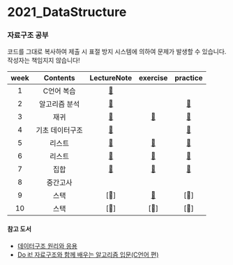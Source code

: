 # 2021_DataStructure
### 자료구조 공부
코드를 그대로 복사하여 제출 시 표절 방지 시스템에 의하여 문제가 발생할 수 있습니다. 작성자는 책임지지 않습니다!

|week|Contents|LectureNote|exercise|practice|
|:--:|:--:|:--:|:--:|:--:|
|1|C언어 복습|[💚](https://github.com/yunjeong-chang/2021_DataStructure/blob/main/1%EC%A3%BC%EC%B0%A8.%20C%EC%96%B8%EC%96%B4%20%EB%B3%B5%EC%8A%B5.md)|||
|2|알고리즘 분석|[💚](https://github.com/yunjeong-chang/2021_DataStructure/blob/main/2%EC%A3%BC%EC%B0%A8.%20%EC%95%8C%EA%B3%A0%EB%A6%AC%EC%A6%98%20%EB%B6%84%EC%84%9D%20%EA%B0%95%EC%9D%98%EB%85%B8%ED%8A%B8.md)||[💜](https://github.com/yunjeong-chang/2021_DataStructure/blob/main/2%EC%A3%BC%EC%B0%A8.%20%EC%95%8C%EA%B3%A0%EB%A6%AC%EC%A6%98%20%EB%B6%84%EC%84%9D%20%EC%8B%A4%EC%8A%B5.md)|
|3|재귀|[💚](https://github.com/yunjeong-chang/2021_DataStructure/blob/main/3%EC%A3%BC%EC%B0%A8.%20%EC%9E%AC%EA%B7%80%20%EA%B0%95%EC%9D%98%EB%85%B8%ED%8A%B8.md)|[💙](https://github.com/yunjeong-chang/2021_DataStructure/blob/main/3%EC%A3%BC%EC%B0%A8.%20%EC%9E%AC%EA%B7%80%20%EC%97%B0%EC%8A%B5.md)|[💜](https://github.com/yunjeong-chang/2021_DataStructure/blob/main/3%EC%A3%BC%EC%B0%A8.%20%EC%9E%AC%EA%B7%80%20%EC%8B%A4%EC%8A%B5.md)|
|4|기초 데이터구조|[💚](https://github.com/yunjeong-chang/2021_DataStructure/blob/main/4%EC%A3%BC%EC%B0%A8.%20%EA%B8%B0%EC%B4%88%20%EB%8D%B0%EC%9D%B4%ED%84%B0%EA%B5%AC%EC%A1%B0%20%EA%B0%95%EC%9D%98%EB%85%B8%ED%8A%B8.md)||[💜](https://github.com/yunjeong-chang/2021_DataStructure/blob/main/4%EC%A3%BC%EC%B0%A8.%20%EB%B0%B0%EC%97%B4%20%EC%8B%A4%EC%8A%B5.md)|
|5|리스트|[💚](https://github.com/yunjeong-chang/2021_DataStructure/blob/main/5%EC%A3%BC%EC%B0%A8.%20%EB%A6%AC%EC%8A%A4%ED%8A%B8%20%EA%B0%95%EC%9D%98%EB%85%B8%ED%8A%B8.md)|[💙](https://github.com/yunjeong-chang/2021_DataStructure/blob/main/5%EC%A3%BC%EC%B0%A8.%20%EC%97%B0%EA%B2%B0%EB%A6%AC%EC%8A%A4%ED%8A%B8%20%EC%97%B0%EC%8A%B5.md)|[💜](https://github.com/yunjeong-chang/2021_DataStructure/blob/main/5%EC%A3%BC%EC%B0%A8.%20%EC%97%B0%EA%B2%B0%EB%A6%AC%EC%8A%A4%ED%8A%B8(1)%20%EC%8B%A4%EC%8A%B5.md)|
|6|리스트|[💚](https://github.com/yunjeong-chang/2021_DataStructure/blob/main/6%EC%A3%BC%EC%B0%A8.%20%EB%A6%AC%EC%8A%A4%ED%8A%B8%20%EA%B0%95%EC%9D%98%EB%85%B8%ED%8A%B8.md)|[💙](https://github.com/yunjeong-chang/2021_DataStructure/blob/main/6%EC%A3%BC%EC%B0%A8.%20%EC%97%B0%EA%B2%B0%EB%A6%AC%EC%8A%A4%ED%8A%B8%20%EC%97%B0%EC%8A%B5.md)|[💜](https://github.com/yunjeong-chang/2021_DataStructure/blob/main/6%EC%A3%BC%EC%B0%A8.%20%EC%97%B0%EA%B2%B0%EB%A6%AC%EC%8A%A4%ED%8A%B8(2)%20%EC%8B%A4%EC%8A%B5.md)|
|7|집합|[💚](https://github.com/yunjeong-chang/2021_DataStructure/blob/main/7%EC%A3%BC%EC%B0%A8.%20%EC%A7%91%ED%95%A9%20%EA%B0%95%EC%9D%98%EB%85%B8%ED%8A%B8.md)|[💙](https://github.com/yunjeong-chang/2021_DataStructure/blob/main/7%EC%A3%BC%EC%B0%A8.%20%EC%A7%91%ED%95%A9%20%EC%97%B0%EC%8A%B5.md)|[💜](https://github.com/yunjeong-chang/2021_DataStructure/blob/main/7%EC%A3%BC%EC%B0%A8.%20%EC%A7%91%ED%95%A9%20%EC%8B%A4%EC%8A%B5.md)|
|8|중간고사||||
|9|스택|[💚]|[💜](https://github.com/yunjeong-chang/2021_DataStructure/blob/main/%EA%B8%B0%EB%A7%90%20%EB%B2%94%EC%9C%84/9%EC%A3%BC%EC%B0%A8.%20%EC%8A%A4%ED%83%9D%20%EA%B3%B5%EB%B6%80.md)|[💙]|
|10|스택|[💚]|[💜]|[💙]|
#### 참고 도서
- [데이터구조 원리와 응용](http://www.yes24.com/Product/Goods/70199786)
- [Do it! 자료구조와 함께 배우는 알고리즘 입문(C언어 편)](http://www.kyobobook.co.kr/product/detailViewKor.laf?mallGb=KOR&barcode=9791188612130)
